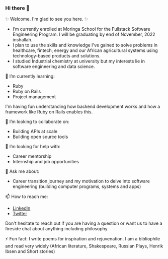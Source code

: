 ### Hi there 👋

✨ Welcome. I'm glad to see you here. ✨ 

* I’m currently enrolled at Moringa School for the Fullstack Software Engineering Program. I will be graduating by end of November, 2022 inshallah. 
* I plan to use the skills and knowledge I've gained to solve problems in healthcare, fintech, energy and our African agricultural systems using technology-based products and solutions.
* I studied Industrial chemistry at university but my interests lie in software engineering and data science.

🌱 I’m currently learning:
* Ruby
* Ruby on Rails
* Project management

I'm having fun understanding how backend development works and how a framework like Ruby on Rails enables this.

👯 I’m looking to collaborate on:
* Building APIs at scale 
* Building open source tools 
 
🤔 I’m looking for help with:
* Career mentorship
* Internship and job opportunities 
 
💬 Ask me about:
* Career transition journey and my motivation to delve into software engineering (building computer programs, systems and apps) 
  
📫 How to reach me:
* [LinkedIn](https://www.linkedin.com/in/joshua-mwale-8a8a3557/)
* [Twitter](https://twitter.com/joshua_mwale)

Don't hesitate to reach out if you are having a question or want us to have a fireside chat about anything including philosophy

⚡ Fun fact: I write poems for inspiration and rejuvenation. I am a bibliophile and read very widely (African literature, Shakespeare, Russian Plays, Henrik Ibsen and Short stories)

